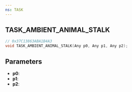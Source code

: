 ```yaml
---
ns: TASK
---
```

## TASK_AMBIENT_ANIMAL_STALK

```c
// 0x37C13863ABA1B4A3
void TASK_AMBIENT_ANIMAL_STALK(Any p0, Any p1, Any p2);
```

## Parameters
* **p0**:
* **p1**:
* **p2**:
